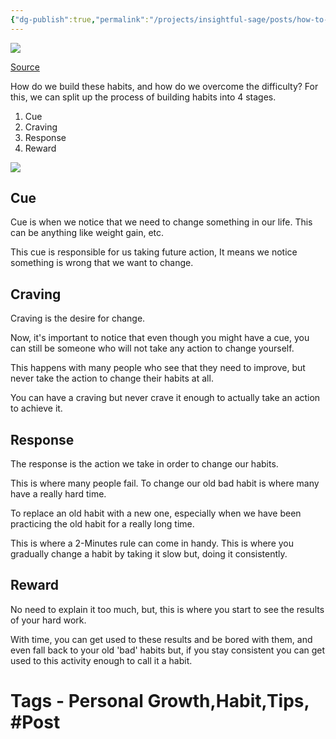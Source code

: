 ```yaml
---
{"dg-publish":true,"permalink":"/projects/insightful-sage/posts/how-to-form-a-habit/","dgPassFrontmatter":true,"noteIcon":"3","created":"2023-11-14T21:08:37.603+05:30","updated":"2024-02-26T02:42:25.560+05:30"}
---
```


[![](https://blogger.googleusercontent.com/img/b/R29vZ2xl/AVvXsEgPjMxx4KSaGac81LlIUmxH0hV-mYO8T9DvIzsGYX3IsK3vUB3vUhy5VG6pPZtfyznSGev6r0opDYHT__jh-u3Zg9oTIl01o5PJDCm5FsIVqWO7k7_AIqv306pmRndXSAo7VK0mHijRo1Hv44i6F_QzfSzCr9r8xSlk2FNO6_XVuPoDv8mqPspxCNHzFA/s16000/ezgif.com-gif-maker.webp)](https://www.blogger.com/blog/post/edit/1611734099211476647/8107461658185937270#)

[Source](https://www.blogger.com/blog/post/edit/1611734099211476647/8107461658185937270#)

  

How do we build these habits, and how do we overcome the difficulty? For this, we can split up the process of building habits into 4 stages.  

1.  Cue
2.  Craving
3.  Response
4.  Reward

[![](https://blogger.googleusercontent.com/img/b/R29vZ2xl/AVvXsEgjhaypdyuFvaZziAEBIdN6i4VSI8b9yAno7QWac6MB6_ijOVfnXOe5V8OZHqshTyxz8nul6RwFdbsVCbuZrj0yyiWXFsDfwM4H6YLLlUBqSglRAwG3ebfiqPGIc1Jb8iDrV32QCdvUvjBrDlvHIlcZj3Jv_aXBlYYMSmd1XYyU9rqPC2ePBtsEwBisLw/s16000/habit-loop.png)](https://www.blogger.com/blog/post/edit/1611734099211476647/8107461658185937270#)  

## Cue

Cue is when we notice that we need to change something in our life. This can be anything like weight gain, etc.  
  
This cue is responsible for us taking future action, It means we notice something is wrong that we want to change.

  

## Craving

Craving is the desire for change.  
  
Now, it's important to notice that even though you might have a cue, you can still be someone who will not take any action to change yourself.  
  
This happens with many people who see that they need to improve, but never take the action to change their habits at all.  
  
You can have a craving but never crave it enough to actually take an action to achieve it.

## Response

The response is the action we take in order to change our habits.  
  
This is where many people fail. To change our old bad habit is where many have a really hard time.  
  
To replace an old habit with a new one, especially when we have been practicing the old habit for a really long time.  
  
This is where a 2-Minutes rule can come in handy. This is where you gradually change a habit by taking it slow but, doing it consistently.

## Reward

No need to explain it too much, but, this is where you start to see the results of your hard work.  
  
With time, you can get used to these results and be bored with them, and even fall back to your old 'bad' habits but, if you stay consistent you can get used to this activity enough to call it a habit.

# Tags - Personal Growth,Habit,Tips, #Post 
